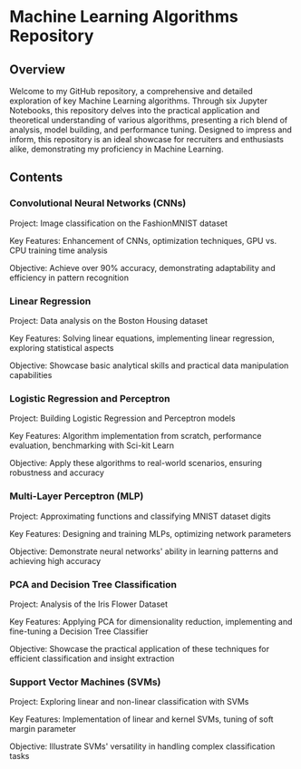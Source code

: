 # Machine Learning Algorithms Repository

## Overview

Welcome to my GitHub repository, a comprehensive and detailed exploration of key Machine Learning algorithms. Through six Jupyter Notebooks, this repository delves into the practical application and theoretical understanding of various algorithms, presenting a rich blend of analysis, model building, and performance tuning. Designed to impress and inform, this repository is an ideal showcase for recruiters and enthusiasts alike, demonstrating my proficiency in Machine Learning.

## Contents
### Convolutional Neural Networks (CNNs)

Project: Image classification on the FashionMNIST dataset

Key Features: Enhancement of CNNs, optimization techniques, GPU vs. CPU training time analysis

Objective: Achieve over 90% accuracy, demonstrating adaptability and efficiency in pattern recognition

### Linear Regression

Project: Data analysis on the Boston Housing dataset

Key Features: Solving linear equations, implementing linear regression, exploring statistical aspects

Objective: Showcase basic analytical skills and practical data manipulation capabilities

### Logistic Regression and Perceptron

Project: Building Logistic Regression and Perceptron models

Key Features: Algorithm implementation from scratch, performance evaluation, benchmarking with Sci-kit Learn

Objective: Apply these algorithms to real-world scenarios, ensuring robustness and accuracy

### Multi-Layer Perceptron (MLP)

Project: Approximating functions and classifying MNIST dataset digits

Key Features: Designing and training MLPs, optimizing network parameters

Objective: Demonstrate neural networks' ability in learning patterns and achieving high accuracy

### PCA and Decision Tree Classification

Project: Analysis of the Iris Flower Dataset

Key Features: Applying PCA for dimensionality reduction, implementing and fine-tuning a Decision Tree Classifier

Objective: Showcase the practical application of these techniques for efficient classification and insight extraction

### Support Vector Machines (SVMs)

Project: Exploring linear and non-linear classification with SVMs

Key Features: Implementation of linear and kernel SVMs, tuning of soft margin parameter

Objective: Illustrate SVMs' versatility in handling complex classification tasks
